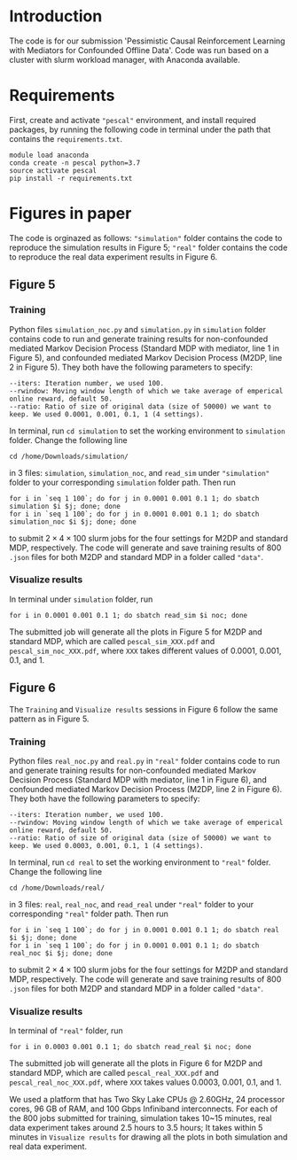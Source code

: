 # Introduction

The code is for our submission 'Pessimistic Causal Reinforcement Learning with Mediators for Confounded Offline Data'. Code was run based on a cluster with slurm workload manager, with Anaconda available.

# Requirements
First, create and activate `"pescal"` environment, and install required packages, by running the following code in terminal under the path that contains the  `requirements.txt`.

```
module load anaconda
conda create -n pescal python=3.7
source activate pescal
pip install -r requirements.txt
```

# Figures in paper

The code is orginazed as follows: `"simulation"` folder contains the code to reproduce the simulation results in Figure 5; `"real"` folder contains the code to reproduce the real data experiment results in Figure 6.

## Figure 5
### Training
Python files `simulation_noc.py` and `simulation.py` in `simulation` folder contains code to run and generate training results for non-confounded mediated Markov Decision Process (Standard MDP with mediator, line 1 in Figure 5), and confounded mediated Markov Decision Process (M2DP, line 2 in Figure 5). They both have the following parameters to specify:

```
--iters: Iteration number, we used 100.
--rwindow: Moving window length of which we take average of emperical online reward, default 50.
--ratio: Ratio of size of original data (size of 50000) we want to keep. We used 0.0001, 0.001, 0.1, 1 (4 settings).
```
In terminal, run `cd simulation` to set the working environment to `simulation` folder. Change the following line
```
cd /home/Downloads/simulation/
```

in 3 files: `simulation`, `simulation_noc`, and `read_sim` under `"simulation"` folder to your corresponding `simulation` folder path. Then run
```
for i in `seq 1 100`; do for j in 0.0001 0.001 0.1 1; do sbatch simulation $i $j; done; done
for i in `seq 1 100`; do for j in 0.0001 0.001 0.1 1; do sbatch simulation_noc $i $j; done; done
```
to submit $2\times4\times100$ slurm jobs for the four settings for M2DP and standard MDP, respectively. The code will generate and save training results of 800 `.json` files for both M2DP and standard MDP in a folder called `"data"`.

### Visualize results

In terminal under `simulation` folder, run
```
for i in 0.0001 0.001 0.1 1; do sbatch read_sim $i noc; done
```
The submitted job will generate all the plots in Figure 5 for M2DP and standard MDP, which are called `pescal_sim_XXX.pdf` and `pescal_sim_noc_XXX.pdf`, where `XXX` takes different values of 0.0001, 0.001, 0.1, and 1.

## Figure 6
The `Training` and `Visualize results` sessions in Figure 6 follow the same pattern as in Figure 5.
### Training
Python files `real_noc.py` and `real.py` in ```"real"``` folder contains code to run and generate training results for non-confounded mediated Markov Decision Process (Standard MDP with mediator, line 1 in Figure 6), and confounded mediated Markov Decision Process (M2DP, line 2 in Figure 6). They both have the following parameters to specify:

```
--iters: Iteration number, we used 100.
--rwindow: Moving window length of which we take average of emperical online reward, default 50.
--ratio: Ratio of size of original data (size of 50000) we want to keep. We used 0.0003, 0.001, 0.1, 1 (4 settings).
```
In terminal, run `cd real` to set the working environment to `"real"` folder. Change the following line
```
cd /home/Downloads/real/
```

in 3 files: `real`, `real_noc`, and `read_real` under `"real"` folder to your corresponding `"real"` folder path. Then run
```
for i in `seq 1 100`; do for j in 0.0001 0.001 0.1 1; do sbatch real $i $j; done; done
for i in `seq 1 100`; do for j in 0.0001 0.001 0.1 1; do sbatch real_noc $i $j; done; done
```
to submit $2\times4\times100$ slurm jobs for the four settings for M2DP and standard MDP, respectively. The code will generate and save training results of 800 `.json` files for both M2DP and standard MDP in a folder called `"data"`.

### Visualize results

In terminal of `"real"` folder, run
```
for i in 0.0003 0.001 0.1 1; do sbatch read_real $i noc; done
```
The submitted job will generate all the plots in Figure 6 for M2DP and standard MDP, which are called `pescal_real_XXX.pdf` and `pescal_real_noc_XXX.pdf`, where `XXX` takes values 0.0003, 0.001, 0.1, and 1.


We used a platform that has Two Sky Lake CPUs @ 2.60GHz, 24 processor cores, 96 GB of RAM, and 100 Gbps Infiniband interconnects. For each of the 800 jobs submitted for training, simulation takes 10~15 minutes, real data experiment takes around 2.5 hours to 3.5 hours; It takes within 5 minutes in `Visualize results` for drawing all the plots in both simulation and real data experiment.
